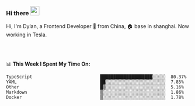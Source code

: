 ### Hi there <img src="https://media.giphy.com/media/hvRJCLFzcasrR4ia7z/giphy.gif" width="25px">

<!-- ![visitors](https://visitor-badge.glitch.me/badge?page_id=dislfyer.dislfyer) -->

Hi, I'm Dylan, a Frontend Developer 🚀 from China, 🏠 base in shanghai. Now working in Tesla.

<br/>
<br/>

📊 **This Week I Spent My Time On:**


<!--START_SECTION:waka-->

```text
TypeScript                          ████████████████████░░░░░  80.37%
YAML                                ██░░░░░░░░░░░░░░░░░░░░░░░  7.85%
Other                               █▒░░░░░░░░░░░░░░░░░░░░░░░  5.16%
Markdown                            ▒░░░░░░░░░░░░░░░░░░░░░░░░  1.86%
Docker                              ▒░░░░░░░░░░░░░░░░░░░░░░░░  1.78%
```

<!--END_SECTION:waka-->

<!--
**About Me:**
 -->
